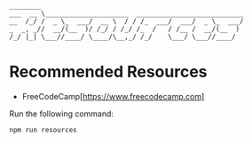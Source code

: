```
________                                                   
___  __ \_____________________  ___________________________
__  /_/ /  _ \_  ___/  __ \  / / /_  ___/  ___/  _ \_  ___/
_  _, _//  __/(__  )/ /_/ / /_/ /_  /   / /__ /  __/(__  )
/_/ |_| \___//____/ \____/\__,_/ /_/    \___/ \___//____/  

```

# Recommended Resources
* FreeCodeCamp[https://www.freecodecamp.com]


Run the following command:

```
npm run resources
```
